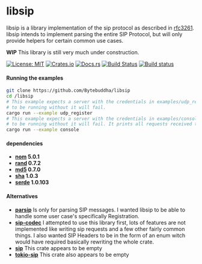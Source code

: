 # libsip

libsip is a library implementation of the sip protocol as described in
[rfc3261](https://tools.ietf.org/html/rfc3261). libsip intends to implement
parsing the entire SIP Protocol, but will only provide helpers for certain
common use cases.

**WIP** This library is still very much under construction.

[![License: MIT](https://img.shields.io/badge/License-MIT-yellow.svg)](https://opensource.org/licenses/MIT)
[![Crates.io](https://img.shields.io/crates/v/libsip.svg)](https://crates.io/crates/libsip)
[![Docs.rs](https://docs.rs/libsip/badge.svg)](https://docs.rs/libsip)
[![Build Status](https://travis-ci.org/bytebuddha/libsip.svg?branch=master)](https://travis-ci.org/bytebuddha/libsip)
[![Build status](https://ci.appveyor.com/api/projects/status/8x26kisw2h6o1ox8?svg=true)](https://ci.appveyor.com/project/bytebuddha/libsip)

#### Running the examples
```bash
git clone https://github.com/Bytebuddha/libsip
cd /libsip
# This example expects a server with the credentials in examples/udp_register.rs
# to be running without it will fail.
cargo run --example udp_register
# This example expects a server with the credentials in examples/console.rs
# to be running without it will fail. It prints all requests received to the terminal.
cargo run --example console
```

#### dependencies
  - **[nom](https://crates.io/crates/nom) 5.0.1**
  - **[rand](https://crates.io/crates/rand) 0.7.2**
  - **[md5](https://crates.io/crates/md5) 0.7.0**
  - **[sha](https://crates.io/crates/sha) 1.0.3**
  - **[serde](https://crates.io/crates/serde) 1.0.103**

#### Alternatives
  - **[parsip](https://crates/crates/parsip)**
  Is only for parsing SIP messages. I wanted libsip to be able to handle some user case's
  specifically Registration.
  - **[sip-codec](https://crates/crates/sip-codec)**
  I attempted to use this library first, lots of features are not implemented like writing
  sip requests and a few other fairly common things. I also wanted SIP Headers to be in the form of an enum witch would have required
  basically rewriting the whole crate.
  - **[sip](https://crates/crates/sip)**
  This crate appears to be empty
  - **[tokio-sip](https://crates.io/crates/tokio-sip)**
  This crate also appears to be empty
